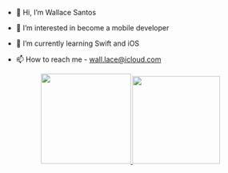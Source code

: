 - 👋 Hi, I’m Wallace Santos


- 👀 I’m interested in become a mobile developer
- 🌱 I’m currently learning Swift and iOS
- 📫 How to reach me - wall.lace@icloud.com

<div align="center">
  <a href="https://github.com/wallsa">
  <img height="180em" src="https://github-readme-stats.vercel.app/api?username=wallsa&show_icons=true&theme=dark&include_all_commits=true&count_private=true"/>
  <img height="175em" src="https://github-readme-stats.vercel.app/api/top-langs/?username=wallsa&layout=compact&langs_count=7&theme=dark"/>
</div>
